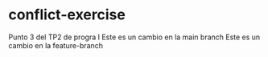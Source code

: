 # conflict-exercise
Punto 3 del TP2 de progra I
Este es un cambio en la main branch
Este es un cambio en la feature-branch